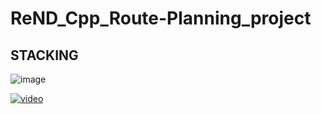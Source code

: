 ReND_Cpp_Route-Planning_project
========================

## STACKING
![image](https://video.udacity-data.com/topher/2019/September/5d72e10a_project-intro/project-intro.png)

[![video](https://video.udacity-data.com/topher/2019/August/5d4373ed_lesson-diagrams/lesson-diagrams.png)](https://youtu.be/-orQxTCLOuw)
